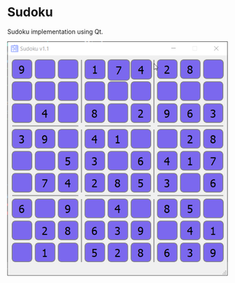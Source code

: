 # Sudoku
Sudoku implementation using Qt.

![Image alt](https://github.com/v43d3rm4k4r/Sudoku/blob/main/Sudoku/screenshots/1.png)  
